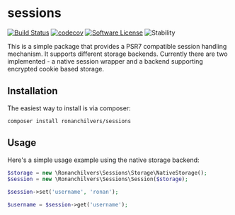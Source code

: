 # sessions

[![Build Status](https://travis-ci.org/ronanchilvers/sessions.svg?branch=master)](https://travis-ci.org/ronanchilvers/sessions)
[![codecov](https://codecov.io/gh/ronanchilvers/sessions/branch/master/graph/badge.svg)](https://codecov.io/gh/ronanchilvers/sessions)
[![Software License](https://img.shields.io/badge/license-MIT-brightgreen.svg?style=flat-square)](LICENSE.md)
![Stability](https://img.shields.io/badge/stability-alpha-red.svg?longCache=true&style=flat-square)

This is a simple package that provides a PSR7 compatible session handling mechanism. It supports different storage backends. Currently there are two implemented - a native session wrapper and a backend supporting encrypted cookie based storage.

## Installation

The easiest way to install is via composer:

```
composer install ronanchilvers/sessions
```

## Usage

Here's a simple usage example using the native storage backend:

```php
$storage = new \Ronanchilvers\Sessions\Storage\NativeStorage();
$session = new \Ronanchilvers\Sessions\Session($storage);

$session->set('username', 'ronan');

$username = $session->get('username');
```
